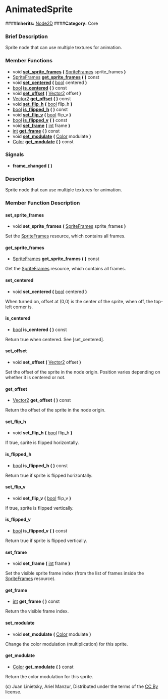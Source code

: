 #  AnimatedSprite  
####**Inherits:** [Node2D](class_node2d)
####**Category:** Core

###  Brief Description  
Sprite node that can use multiple textures for animation.

###  Member Functions 
  * void  **[set&#95;sprite&#95;frames](#set_sprite_frames)**  **(** [SpriteFrames](class_spriteframes) sprite_frames  **)**
  * [SpriteFrames](class_spriteframes)  **[get&#95;sprite&#95;frames](#get_sprite_frames)**  **(** **)** const
  * void  **[set&#95;centered](#set_centered)**  **(** [bool](class_bool) centered  **)**
  * [bool](class_bool)  **[is&#95;centered](#is_centered)**  **(** **)** const
  * void  **[set&#95;offset](#set_offset)**  **(** [Vector2](class_vector2) offset  **)**
  * [Vector2](class_vector2)  **[get&#95;offset](#get_offset)**  **(** **)** const
  * void  **[set&#95;flip&#95;h](#set_flip_h)**  **(** [bool](class_bool) flip_h  **)**
  * [bool](class_bool)  **[is&#95;flipped&#95;h](#is_flipped_h)**  **(** **)** const
  * void  **[set&#95;flip&#95;v](#set_flip_v)**  **(** [bool](class_bool) flip_v  **)**
  * [bool](class_bool)  **[is&#95;flipped&#95;v](#is_flipped_v)**  **(** **)** const
  * void  **[set&#95;frame](#set_frame)**  **(** [int](class_int) frame  **)**
  * [int](class_int)  **[get&#95;frame](#get_frame)**  **(** **)** const
  * void  **[set&#95;modulate](#set_modulate)**  **(** [Color](class_color) modulate  **)**
  * [Color](class_color)  **[get&#95;modulate](#get_modulate)**  **(** **)** const

###  Signals  
  *  **frame&#95;changed**  **(** **)**

###  Description  
Sprite node that can use multiple textures for animation.

###  Member Function Description  

#### <a name="set_sprite_frames">set_sprite_frames</a>
  * void  **set&#95;sprite&#95;frames**  **(** [SpriteFrames](class_spriteframes) sprite_frames  **)**

Set the [SpriteFrames](class_spriteframes) resource, which contains all
			frames.

#### <a name="get_sprite_frames">get_sprite_frames</a>
  * [SpriteFrames](class_spriteframes)  **get&#95;sprite&#95;frames**  **(** **)** const

Get the [SpriteFrames](class_spriteframes) resource, which contains all
			frames.

#### <a name="set_centered">set_centered</a>
  * void  **set&#95;centered**  **(** [bool](class_bool) centered  **)**

When turned on, offset at (0,0) is the center of the
			sprite, when off, the top-left corner is.

#### <a name="is_centered">is_centered</a>
  * [bool](class_bool)  **is&#95;centered**  **(** **)** const

Return true when centered. See [set_centered].

#### <a name="set_offset">set_offset</a>
  * void  **set&#95;offset**  **(** [Vector2](class_vector2) offset  **)**

Set the offset of the sprite in the node origin.
			Position varies depending on whether it is centered
			or not.

#### <a name="get_offset">get_offset</a>
  * [Vector2](class_vector2)  **get&#95;offset**  **(** **)** const

Return the offset of the sprite in the node origin.

#### <a name="set_flip_h">set_flip_h</a>
  * void  **set&#95;flip&#95;h**  **(** [bool](class_bool) flip_h  **)**

If true, sprite is flipped horizontally.

#### <a name="is_flipped_h">is_flipped_h</a>
  * [bool](class_bool)  **is&#95;flipped&#95;h**  **(** **)** const

Return true if sprite is flipped horizontally.

#### <a name="set_flip_v">set_flip_v</a>
  * void  **set&#95;flip&#95;v**  **(** [bool](class_bool) flip_v  **)**

If true, sprite is flipped vertically.

#### <a name="is_flipped_v">is_flipped_v</a>
  * [bool](class_bool)  **is&#95;flipped&#95;v**  **(** **)** const

Return true if sprite is flipped vertically.

#### <a name="set_frame">set_frame</a>
  * void  **set&#95;frame**  **(** [int](class_int) frame  **)**

Set the visible sprite frame index (from the list of
			frames inside the [SpriteFrames](class_spriteframes) resource).

#### <a name="get_frame">get_frame</a>
  * [int](class_int)  **get&#95;frame**  **(** **)** const

Return the visible frame index.

#### <a name="set_modulate">set_modulate</a>
  * void  **set&#95;modulate**  **(** [Color](class_color) modulate  **)**

Change the color modulation (multiplication) for this sprite.

#### <a name="get_modulate">get_modulate</a>
  * [Color](class_color)  **get&#95;modulate**  **(** **)** const

Return the color modulation for this sprite.


(c) Juan Linietsky, Ariel Manzur, Distributed under the terms of the [CC By](https://creativecommons.org/licenses/by/3.0/legalcode) license.
